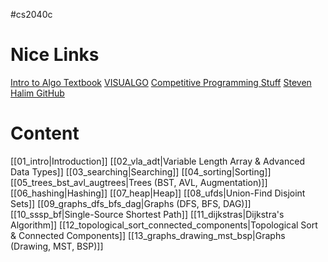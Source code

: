 #cs2040c 
# Nice Links
[Intro to Algo Textbook](https://www.inf.ufpr.br/andre/textos-CI1165/Introduction%20to%20Algorithms%20-%203rd%20Edition.pdf)
[VISUALGO](https://visualgo.net/en)
[Competitive Programming Stuff](https://cpbooks.net)
[Steven Halim GitHub](https://github.com/stevenhalim)

# Content
[[01_intro|Introduction]]
[[02_vla_adt|Variable Length Array & Advanced Data Types]]
[[03_searching|Searching]]
[[04_sorting|Sorting]]
[[05_trees_bst_avl_augtrees|Trees (BST, AVL, Augmentation)]]
[[06_hashing|Hashing]]
[[07_heap|Heap]]
[[08_ufds|Union-Find Disjoint Sets]]
[[09_graphs_dfs_bfs_dag|Graphs (DFS, BFS, DAG)]]
[[10_sssp_bf|Single-Source Shortest Path]]
[[11_dijkstras|Dijkstra's Algorithm]]
[[12_topological_sort_connected_components|Topological Sort & Connected Components]]
[[13_graphs_drawing_mst_bsp|Graphs (Drawing, MST, BSP)]]
